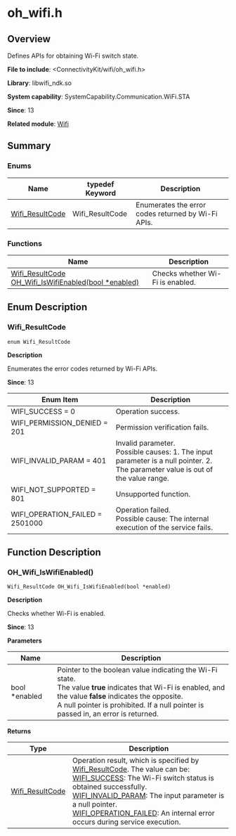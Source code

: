 # oh_wifi.h

<!--Kit: Connectivity Kit-->
<!--Subsystem: Communication-->
<!--Owner: @qq_43802146-->
<!--Designer: @qq_43802146-->
<!--Tester: @furryfurry123-->
<!--Adviser: @zhang_yixin13-->
## Overview

Defines APIs for obtaining Wi-Fi switch state.

**File to include**: <ConnectivityKit/wifi/oh_wifi.h>

**Library**: libwifi_ndk.so

**System capability**: SystemCapability.Communication.WiFi.STA

**Since**: 13

**Related module**: [Wifi](capi-wifi.md)

## Summary

### Enums

| Name| typedef Keyword| Description|
| -- | -- | -- |
| [Wifi_ResultCode](#wifi_resultcode) | Wifi_ResultCode | Enumerates the error codes returned by Wi-Fi APIs.|

### Functions

| Name| Description|
| -- | -- |
| [Wifi_ResultCode OH_Wifi_IsWifiEnabled(bool *enabled)](#oh_wifi_iswifienabled) | Checks whether Wi-Fi is enabled.|

## Enum Description

### Wifi_ResultCode

```
enum Wifi_ResultCode
```

**Description**

Enumerates the error codes returned by Wi-Fi APIs.

**Since**: 13

| Enum Item| Description|
| -- | -- |
| WIFI_SUCCESS = 0 | Operation success.|
| WIFI_PERMISSION_DENIED = 201 | Permission verification fails.|
| WIFI_INVALID_PARAM = 401 | Invalid parameter.<br> Possible causes: 1. The input parameter is a null pointer. 2. The parameter value is out of the value range.|
| WIFI_NOT_SUPPORTED = 801 | Unsupported function.|
| WIFI_OPERATION_FAILED = 2501000 | Operation failed.<br> Possible cause: The internal execution of the service fails.|


## Function Description

### OH_Wifi_IsWifiEnabled()

```
Wifi_ResultCode OH_Wifi_IsWifiEnabled(bool *enabled)
```

**Description**

Checks whether Wi-Fi is enabled.

**Since**: 13


**Parameters**

| Name| Description|
| -- | -- |
| bool *enabled | Pointer to the boolean value indicating the Wi-Fi state.<br> The value **true** indicates that Wi-Fi is enabled, and the value **false** indicates the opposite.<br> A null pointer is prohibited. If a null pointer is passed in, an error is returned.|

**Returns**

| Type| Description|
| -- | -- |
| [Wifi_ResultCode](capi-oh-wifi-h.md#wifi_resultcode) | Operation result, which is specified by [Wifi_ResultCode](capi-oh-wifi-h.md#wifi_resultcode). The value can be:<br>     [WIFI_SUCCESS](capi-oh-wifi-h.md#wifi_resultcode): The Wi-Fi switch status is obtained successfully.<br>     [WIFI_INVALID_PARAM](capi-oh-wifi-h.md#wifi_resultcode): The input parameter is a null pointer.<br>     [WIFI_OPERATION_FAILED](capi-oh-wifi-h.md#wifi_resultcode): An internal error occurs during service execution.|
